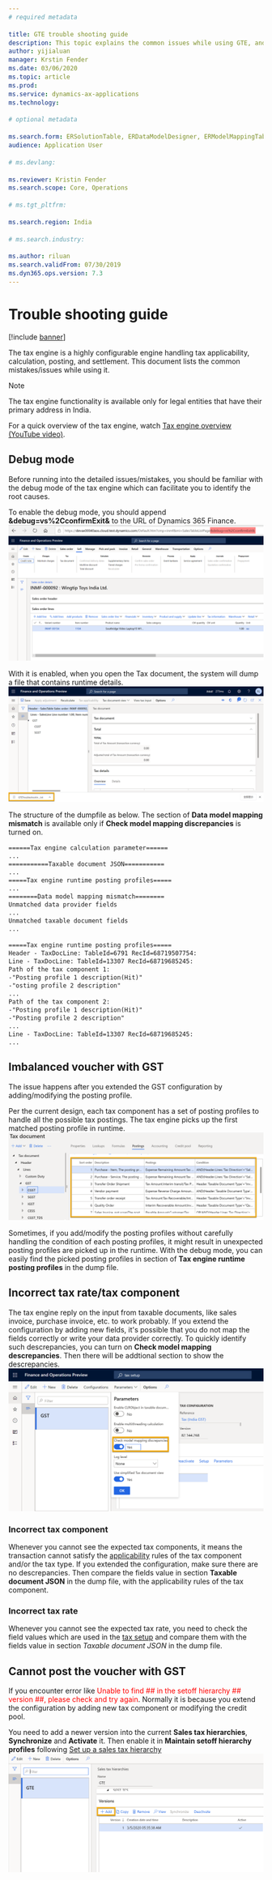 ```yaml
---
# required metadata

title: GTE trouble shooting guide
description: This topic explains the common issues while using GTE, and how to resolve them.
author: yijialuan
manager: Krstin Fender
ms.date: 03/06/2020
ms.topic: article
ms.prod:
ms.service: dynamics-ax-applications
ms.technology:

# optional metadata

ms.search.form: ERSolutionTable, ERDataModelDesigner, ERModelMappingTable
audience: Application User

# ms.devlang:

ms.reviewer: Kristin Fender
ms.search.scope: Core, Operations

# ms.tgt_pltfrm:

ms.search.region: India

# ms.search.industry:

ms.author: riluan
ms.search.validFrom: 07/30/2019
ms.dyn365.ops.version: 7.3
---
```


# Trouble shooting guide

[!include [banner](../includes/banner.md)]

The tax engine is a highly configurable engine handling tax applicability, calculation, posting, and settlement. This document lists the common mistakes/issues while using it.

> [!NOTE]
> The tax engine functionality is available only for legal entities that have their primary address in India.

For a quick overview of the tax engine, watch [Tax engine overview (YouTube video)](https://www.youtube.com/watch?v=jAFpEBOtNWI&feature=youtu.be).

## Debug mode

Before running into the detailed issues/mistakes, you should be familiar with the debug mode of the tax engine which can facilitate you to identify the root causes.

To enable the debug mode, you should append **&debug=vs%2CconfirmExit&** to the URL of Dynamics 365 Finance.
![Enable debug model](media/GTE-debug-mode.png)

With it is enabled, when you open the Tax document, the system will dump a file that contains runtime details.
![Dump tax engine runtime information](media/GTE-debug-mode-download-file.png)

The structure of the dumpfile as below. The section of **Data model mapping mismatch** is available only if **Check model mapping discrepancies** is turned on.

```
======Tax engine calculation parameter======
...
===========Taxable document JSON===========
...
=====Tax engine runtime posting profiles=====
...
========Data model mapping mismatch========
Unmatched data provider fields
...
Unmatched taxable document fields
...

=====Tax engine runtime posting profiles=====
Header - TaxDocLine: TableId=6791 RecId=68719507754:
Line - TaxDocLine: TableId=13307 RecId=68719685245:
Path of the tax component 1:
-"Posting profile 1 description(Hit)"
-"osting profile 2 description"
...
Path of the tax component 2:
-"Posting profile 1 description(Hit)"
-"Posting profile 2 description"
...
Line - TaxDocLine: TableId=13307 RecId=68719685245:
...
```

## Imbalanced voucher with GST

The issue happens after you extended the GST configuration by adding/modifying the posting profile.

Per the current design, each tax component has a set of posting profiles to handle all the possible tax postings. The tax engine picks up the first matched posting profile in runtime.
![GST posting profiles](media/GST-posting-profiles.png)

Sometimes, if you add/modify the posting profiles without carefully handling the condition of each posting profiles, it might result in unexpected posting profiles are picked up in the runtime.
With the debug mode, you can easily find the picked posting profiles in section of **Tax engine runtime posting profiles** in the dump file.

## Incorrect tax rate/tax component

The tax engine reply on the input from taxable documents, like sales invoice, purchase invoice, etc. to work probably. If you extend the configuration by adding new fields, it's possible that you do not map the fields correctly or write your data provider correctly. To quickly identify such descrepancies, you can turn on **Check model mapping descrepancies**. Then there will be addtional section to show the descrepancies.
![GTE model mapping descrepancies](media/GTE-model-mapping-deprepancies.png)

### Incorrect tax component

Whenever you cannot see the expected tax components, it means the transaction cannot satisfy the [applicability](../general-ledger/tax-engine-applicability.md) rules of the tax component and/or the tax type. If you extended the configuration, make sure there are no descrepancies. Then compare the fields value in section **Taxable document JSON** in the dump file, with the applicability rules of the tax component.

### Incorrect tax rate

Whenever you cannot see the expected tax rate, you need to check the field values which are used in the [tax setup](apac-ind-GST-set-up-rate-percentage-tables.md) and compare them with the fields value in section _Taxable document JSON_ in the dump file.

## Cannot post the voucher with GST

If you encounter error like <span style="color:red">Unable to find ## in the setoff hierarchy ## version ##, please check and try again</span>. Normally it is because you extend the configuration by adding new tax component or modifying the credit pool.

You need to add a newer version into the current **Sales tax hierarchies**, **Synchronize** and **Activate** it. Then enable it in **Maintain setoff hierarchy profiles** following [Set up a sales tax hierarchy](apac-ind-GST-set-up-activate-tax-hierarchy-tree.md)
![Add new version of sales tax hierarchies](media/IND-GST-add-new-hierarchy.png)
